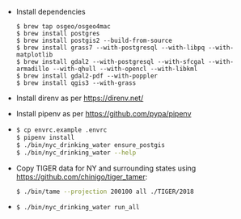 - Install dependencies
  ```
  $ brew tap osgeo/osgeo4mac
  $ brew install postgres
  $ brew install postgis2 --build-from-source
  $ brew install grass7 --with-postgresql --with-libpq --with-matplotlib
  $ brew install gdal2 --with-postgresql --with-sfcgal --with-armadillo --with-qhull --with-opencl --with-libkml
  $ brew install gdal2-pdf --with-poppler
  $ brew install qgis3 --with-grass
  ```
- Install direnv as per https://direnv.net/
- Install pipenv as per https://github.com/pypa/pipenv
-
  ```sh
  $ cp envrc.example .envrc
  $ pipenv install
  $ ./bin/nyc_drinking_water ensure_postgis
  $ ./bin/nyc_drinking_water --help
  ```

- Copy TIGER data for NY and surrounding states using https://github.com/chinigo/tiger_tamer:
  ```sh
  $ ./bin/tame --projection 200100 all ./TIGER/2018
  ```
-
  ```sh
  $ ./bin/nyc_drinking_water run_all
  ```
